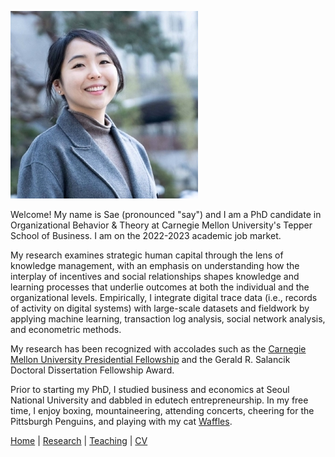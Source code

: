 ![Sae-Seul Park](saeseulpark.jpg)

Welcome! My name is Sae (pronounced "say") and I am a PhD candidate in Organizational Behavior & Theory at Carnegie Mellon University's Tepper School of Business. I am on the 2022-2023 academic job market.

My research examines strategic human capital through the lens of knowledge management, with an emphasis on understanding how the interplay of incentives and social relationships shapes knowledge and learning processes that underlie outcomes at both the individual and the organizational levels. Empirically, I integrate digital trace data (i.e., records of activity on digital systems) with large-scale datasets and fieldwork by applying machine learning, transaction log analysis, social network analysis, and econometric methods.

My research has been recognized with accolades such as the [Carnegie Mellon University Presidential Fellowship](https://www.cmu.edu/tepper/news/stories/2021/april/phd-fellowships-awarded.html) and the Gerald R. Salancik Doctoral Dissertation Fellowship Award.

Prior to starting my PhD, I studied business and economics at Seoul National University and dabbled in edutech entrepreneurship. In my free time, I enjoy boxing, mountaineering, attending concerts, cheering for the Pittsburgh Penguins, and playing with my cat [Waffles](WafflesPark.jpg).

[Home](./index.html) | [Research](./research.html) | [Teaching](./teaching.html) | [CV](./CV.html)  
